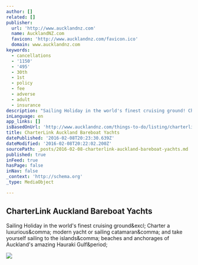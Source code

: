```yaml
---
author: []
related: []
publisher:
  url: 'http://www.aucklandnz.com'
  name: AucklandNZ.com
  favicon: 'http://www.aucklandnz.com/favicon.ico'
  domain: www.aucklandnz.com
keywords:
  - cancellations
  - '1150'
  - '495'
  - 30th
  - 1st
  - policy
  - fee
  - adverse
  - adult
  - insurance
description: "Sailing Holiday in the world's finest cruising ground! Charter a luxurious, modern yacht or sailing catamaran, and take yourself sailing to the islands, beaches and anchorages of Auckland's amazing Hauraki Gulf."
inLanguage: en
app_links: []
isBasedOnUrl: 'http://www.aucklandnz.com/things-to-do/listing/charterlink-auckland-bareboat-yachts'
title: CharterLink Auckland Bareboat Yachts
datePublished: '2016-02-08T20:23:30.639Z'
dateModified: '2016-02-08T20:22:02.200Z'
sourcePath: _posts/2016-02-08-charterlink-auckland-bareboat-yachts.md
published: true
inFeed: true
hasPage: false
inNav: false
_context: 'http://schema.org'
_type: MediaObject

---
```

<article style=""><h1>CharterLink Auckland Bareboat Yachts</h1><p>Sailing Holiday in the world's finest cruising ground&amp;excl; Charter a luxurious&amp;comma; modern yacht or sailing catamaran&amp;comma; and take yourself sailing to the islands&amp;comma; beaches and anchorages of Auckland's amazing Hauraki Gulf&amp;period;</p><img src="http://c0481729.cdn2.cloudfiles.rackspacecloud.com/p-027A1324-98C6-F761-C18FB1937526229D-3747524.jpg" /></article>